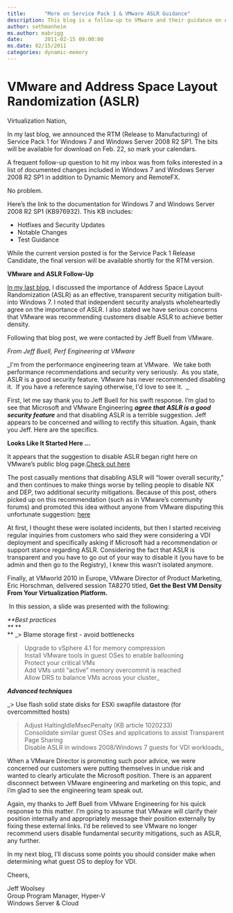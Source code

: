 ```yaml
---
title:      "More on Service Pack 1 & VMware ASLR Guidance"
description: This blog is a follow-up to VMware and their guidance on Address Space Layout Randomization (ASLR).
author: sethmanheim
ms.author: mabrigg
date:       2011-02-15 09:00:00
ms.date: 02/15/2011
categories: dynamic-memory
---
```

# VMware and Address Space Layout Randomization (ASLR)
Virtualization Nation,  
  
In my last blog, we announced the RTM (Release to Manufacturing) of Service Pack 1 for Windows 7 and Windows Server 2008 R2 SP1. The bits will be available for download on Feb. 22, so mark your calendars. 

A frequent follow-up question to hit my inbox was from folks interested in a list of documented changes included in Windows 7 and Windows Server 2008 R2 SP1 in addition to Dynamic Memory and RemoteFX.

No problem.

Here’s the link to the documentation for Windows 7 and Windows Server 2008 R2 SP1 (KB976932). This KB includes:

  * Hotfixes and Security Updates
  * Notable Changes
  * Test Guidance



While the current version posted is for the Service Pack 1 Release Candidate, the final version will be available shortly for the RTM version.  
  
 **VMware and ASLR Follow-Up**

[In my last blog](https://techcommunity.microsoft.com/t5/virtualization/windows-7-and-windows-server-2008-r2-sp1-add-new-virtualization/ba-p/381776), I discussed the importance of Address Space Layout Randomization (ASLR) as an effective, transparent security mitigation built-into Windows 7. I noted that independent security analysts wholeheartedly agree on the importance of ASLR. I also stated we have serious concerns that VMware was recommending customers disable ASLR to achieve better density.  
  
Following that blog post, we were contacted by Jeff Buell from VMware.

_From Jeff Buell, Perf Engineering at VMware_

_I'm from the performance engineering team at VMware.  We take both performance recommendations and security very seriously.  As you state, ASLR is a good security feature. VMware has never recommended disabling it.  If you have a reference saying otherwise, I'd love to see it.  _

First, let me say thank you to Jeff Buell for his swift response. I’m glad to see that Microsoft and VMware Engineering _**agree that ASLR is a good security feature**_ and that disabling ASLR is a terrible suggestion. Jeff appears to be concerned and willing to rectify this situation. Again, thank you Jeff. Here are the specifics.

**Looks Like It Started Here …**

It appears that the suggestion to disable ASLR began right here on VMware’s public blog page.[Check out here](http://blogs.vmware.com/view/2009/04/vista-and-vmware-view.html)



The post casually mentions that disabling ASLR will “lower overall security,” and then continues to make things worse by telling people to disable NX and DEP, two additional security mitigations. Because of this post, others picked up on this recommendation (such as in VMware’s community forums) and promoted this idea without anyone from VMware disputing this unfortunate suggestion: [here](https://communities.vmware.com/message/1294525#1294525)



At first, I thought these were isolated incidents, but then I started receiving regular inquiries from customers who said they were considering a VDI deployment and specifically asking if Microsoft had a recommendation or support stance regarding ASLR. Considering the fact that ASLR is transparent and you have to go out of your way to disable it (you have to be admin and then go to the Registry), I knew this wasn’t isolated anymore.

Finally, at VMworld 2010 in Europe, VMware Director of Product Marketing, Eric Horschman, delivered session TA8270 titled, **Get the Best VM Density From Your Virtualization Platform.**

 In this session, a slide was presented with the following:

_**Best practices  
**_ **  
** _> Blame storage first - avoid bottlenecks  
> Upgrade to vSphere 4.1 for memory compression  
> Install VMware tools in guest OSes to enable ballooning  
> Protect your critical VMs  
> Add VMs until “active” memory overcommit is reached  
> Allow DRS to balance VMs across your cluster_

**_Advanced techniques_**

_> Use flash solid state disks for ESXi swapfile datastore (for overcommitted hosts)  
> Adjust HaltingIdleMsecPenalty (KB article 1020233)  
> Consolidate similar guest OSes and applications to assist Transparent Page Sharing  
> Disable ASLR in windows 2008/Windows 7 guests for VDI workloads_

When a VMware Director is promoting such poor advice, we were concerned our customers were putting themselves in undue risk and wanted to clearly articulate the Microsoft position. There is an apparent disconnect between VMware engineering and marketing on this topic, and I’m glad to see the engineering team speak out.

Again, my thanks to Jeff Buell from VMware Engineering for his quick response to this matter. I’m going to assume that VMware will clarify their position internally and appropriately message their position externally by fixing these external links. I’d be relieved to see VMware no longer recommend users disable fundamental security mitigations, such as ASLR, any further.

In my next blog, I’ll discuss some points you should consider make when determining what guest OS to deploy for VDI.

Cheers,

Jeff Woolsey  
Group Program Manager, Hyper-V  
Windows Server & Cloud